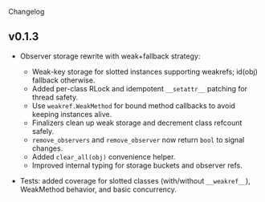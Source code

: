Changelog

## v0.1.3

- Observer storage rewrite with weak+fallback strategy:
  - Weak-key storage for slotted instances supporting weakrefs; id(obj) fallback otherwise.
  - Added per-class RLock and idempotent `__setattr__` patching for thread safety.
  - Use `weakref.WeakMethod` for bound method callbacks to avoid keeping instances alive.
  - Finalizers clean up weak storage and decrement class refcount safely.
  - `remove_observers` and `remove_observer` now return `bool` to signal changes.
  - Added `clear_all(obj)` convenience helper.
  - Improved internal typing for storage buckets and observer refs.

- Tests: added coverage for slotted classes (with/without `__weakref__`), WeakMethod behavior, and basic concurrency.

